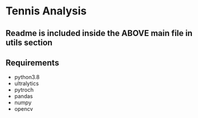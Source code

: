 
# Tennis Analysis

## Readme is included inside the ABOVE main file in utils section
## Requirements
* python3.8
* ultralytics
* pytroch
* pandas
* numpy 
* opencv
